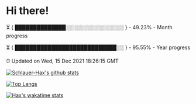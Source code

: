 # Hi there!

⏳ { ██████████████░░░░░░░░░░░░░░░░ } - 49.23% - Month progress

⏳ { ████████████████████████████░░ } - 95.55% - Year progress

⏰ Updated on Wed, 15 Dec 2021 18:26:15 GMT


[![Schlauer-Hax's github stats](https://github-readme-stats.vercel.app/api?username=Schlauer-Hax&show_icons=true&theme=dark&count_private=true)](https://github.com/Schlauer-Hax)


[![Top Langs](https://github-readme-stats.vercel.app/api/top-langs/?username=Schlauer-Hax&layout=compact&theme=dark)](https://github.com/Schlauer-Hax?tab=repositories)


[![Hax's wakatime stats](https://github-readme-stats.vercel.app/api/wakatime?username=Hax&theme=dark)](https://wakatime.com/@Hax)

